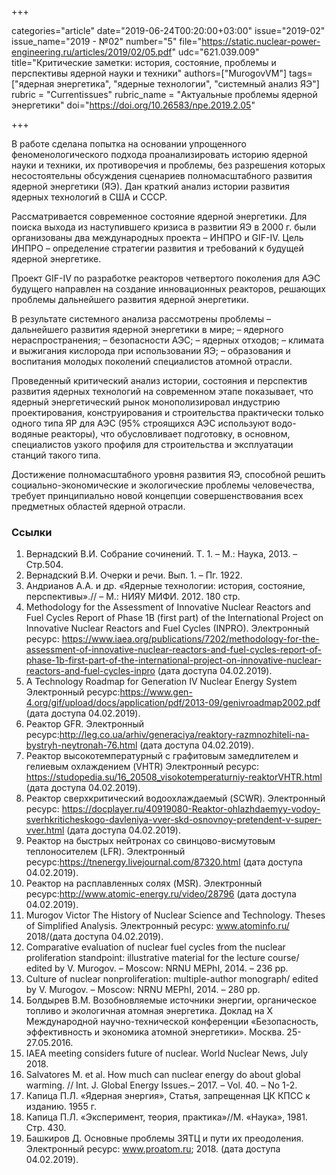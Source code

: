 +++

categories="article"
date="2019-06-24T00:20:00+03:00"
issue="2019-02"
issue_name="2019 - №02"
number="5"
file="https://static.nuclear-power-engineering.ru/articles/2019/02/05.pdf"
udc="621.039.009"
title="Критические заметки: история, состояние, проблемы и перспективы ядерной науки и техники"
authors=["MurogovVM"]
tags=["ядерная энергетика", "ядерные технологии", "системный анализ ЯЭ"]
rubric = "Сurrentissues"
rubric_name = "Актуальные проблемы ядерной энергетики"
doi="https://doi.org/10.26583/npe.2019.2.05"

+++

В работе сделана попытка на основании упрощенного феноменологического подхода проанализировать историю ядерной науки и техники, их противоречия и проблемы, без разрешения которых несостоятельны обсуждения сценариев полномасштабного развития ядерной энергетики (ЯЭ). Дан краткий анализ истории развития ядерных технологий в США и СССР.

Рассматривается современное состояние ядерной энергетики. Для поиска выхода из наступившего кризиса в развитии ЯЭ в 2000 г. были организованы два международных проекта – ИНПРО и GIF-IV. Цель ИНПРО – определение стратегии развития и требований к будущей ядерной энергетике.

Проект GIF-IV по разработке реакторов четвертого поколения для АЭС будущего направлен на создание инновационных реакторов, решающих проблемы дальнейшего развития ядерной энергетики.

В результате системного анализа рассмотрены проблемы
– дальнейшего развития ядерной энергетики в мире;
– ядерного нераспространения;
– безопасности АЭС;
– ядерных отходов;
– климата и выжигания кислорода при использовании ЯЭ;
– образования и воспитания молодых поколений специалистов атомной отрасли.

Проведенный критический анализ истории, состояния и перспектив развития ядерных технологий на современном этапе показывает, что ядерный энергетический рынок монополизировал индустрию проектирования, конструирования и строительства практически только одного типа ЯР для АЭС (95% строящихся АЭС используют водо-водяные реакторы), что обусловливает подготовку, в основном, специалистов узкого профиля для строительства и эксплуатации станций такого типа.


Достижение полномасштабного уровня развития ЯЭ, способной решить социально-экономические и экологические проблемы человечества, требует принципиально новой концепции совершенствования всех предметных областей ядерной отрасли.

### Ссылки

1. Вернадский В.И. Собрание сочинений. Т. 1. – М.: Наука, 2013. – Стр.504.
2. Вернадский В.И. Очерки и речи. Вып. 1. – Пг. 1922.
3. Андрианов А.А. и др. «Ядерные технологии: история, состояние, перспективы».// – М.: НИЯУ МИФИ. 2012. 180 стр.
4. Methodology for the Assessment of Innovative Nuclear Reactors and Fuel Cycles Report of Phase 1B (first part) of the International Project on Innovative Nuclear Reactors and Fuel Cycles (INPRO). Электронный ресурс: https://www.iaea.org/publications/7202/methodology-for-the-assessment-of-innovative-nuclear-reactors-and-fuel-cycles-report-of-phase-1b-first-part-of-the-international-project-on-innovative-nuclear-reactors-and-fuel-cycles-inpro (дата доступа 04.02.2019).
5. A Technology Roadmap for Generation IV Nuclear Energy System Электронный ресурс:https://www.gen-4.org/gif/upload/docs/application/pdf/2013-09/genivroadmap2002.pdf (дата доступа 04.02.2019).
6. Реактор GFR. Электронный ресурс:http://leg.co.ua/arhiv/generaciya/reaktory-razmnozhiteli-na-bystryh-neytronah-76.html (дата доступа 04.02.2019).
7. Реактор высокотемпературный с графитовым замедлителем и гелиевым охлаждением (VHTR) Электронный ресурс: https://studopedia.su/16_20508_visokotemperaturniy-reaktorVHTR.html (дата доступа 04.02.2019).
8. Реактор сверхкритический водоохлаждаемый (SCWR). Электронный ресурс: https://docplayer.ru/40919080-Reaktor-ohlazhdaemyy-vodoy-sverhkriticheskogo-davleniya-vver-skd-osnovnoy-pretendent-v-super-vver.html (дата доступа 04.02.2019).
9. Реактор на быстрых нейтронах со свинцово-висмутовым теплоносителем (LFR). Электронный ресурс:https://tnenergy.livejournal.com/87320.html (дата доступа 04.02.2019).
10. Реактор на расплавленных солях (MSR). Электронный ресурс:http://www.atomic-energy.ru/video/28796 (дата доступа 04.02.2019).
11. Murogov Victor The History of Nuclear Science and Technology. Theses of Simplified Analysis. Электронный ресурс: www.atominfo.ru/ 2018/(дата доступа 04.02.2019).
12. Comparative evaluation of nuclear fuel cycles from the nuclear proliferation standpoint: illustrative material for the lecture course/ edited by V. Murogov. – Moscow: NRNU MEPhI, 2014. – 236 pp.
13. Culture оf nuclear nonproliferation: multiple-author monograph/ edited by V. Murogov. – Moscow: NRNU MEPhI, 2014. – 280 pp.
14. Болдырев В.М. Возобновляемые источники энергии, органическое топливо и экологичная атомная энергетика. Доклад на X Международной научно-технической конференции «Безопасность, эффективность и экономика атомной энергетики». Москва. 25-27.05.2016.
15. IAEA meeting considers future of nuclear. World Nuclear News, July 2018.
16. Salvatores M. et al. How much can nuclear energy do about global warming. // Int. J. Global Energy Issues.– 2017. – Vol. 40. – No 1-2.
17. Капица П.Л. «Ядерная энергия», Статья, запрещенная ЦК КПСС к изданию. 1955 г.
18. Капица П.Л. «Эксперимент, теория, практика»//М. «Наука», 1981. Стр. 430.
19. Башкиров Д. Основные проблемы ЗЯТЦ и пути их преодоления. Электронный ресурс: www.proatom.ru; 2018. (дата доступа 04.02.2019).